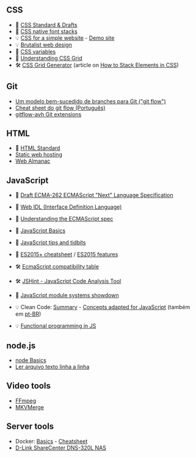 ## CSS
+ :notebook: [CSS Standard & Drafts](https://www.w3.org/Style/CSS/)
+ :memo: [CSS native font stacks](CSS-native-font-stacks)
+ :bulb: [CSS for a simple website](CSS-for-a-simple-website) - [Demo site](https://hvianna.github.io/simple/)
+ :bulb: [Brutalist web design](https://brutalist-web.design/)
+ :bookmark_tabs: [CSS variables](https://developer.mozilla.org/en-US/docs/Web/CSS/Using_CSS_variables)
+ :bookmark_tabs: [Understanding CSS Grid](https://www.smashingmagazine.com/2020/01/understanding-css-grid-container/)
+ :hammer_and_wrench: [CSS Grid Generator](https://cssgrid-generator.netlify.com/) (article on [How to Stack Elements in CSS](https://css-tricks.com/how-to-stack-elements-in-css/))

## Git
+ [Um modelo bem-sucedido de branches para Git ("git flow")](gitflow)
+ [Cheat sheet do git flow (Português)](https://danielkummer.github.io/git-flow-cheatsheet/index.pt_BR.html)
+ [gitflow-avh Git extensions](https://github.com/petervanderdoes/gitflow-avh)

## HTML
+ :notebook: [HTML Standard](https://html.spec.whatwg.org/multipage/)
+ [Static web hosting](Static-web-hosting)
+ [Web Almanac](https://almanac.httparchive.org/)

## JavaScript
+ :notebook: [Draft ECMA-262 ECMAScript "Next" Language Specification](https://tc39.github.io/ecma262/)
+ :notebook: [Web IDL (Interface Definition Language)](https://heycam.github.io/webidl/)
+ :bookmark_tabs: [Understanding the ECMAScript spec](https://v8.dev/blog/understanding-ecmascript-part-1)

+ :memo: [JavaScript Basics](JavaScript-Basics)
+ :mega: [JavaScript tips and tidbits](https://github.com/nas5w/javascript-tips-and-tidbits)
+ :mega: [ES2015+ cheatsheet](https://devhints.io/es6) / [ES2015 features](https://babeljs.io/docs/en/learn/)

+ :hammer_and_wrench: [EcmaScript compatibility table](http://kangax.github.io/compat-table/es6/)
+ :hammer_and_wrench: [JSHint - JavaScript Code Analysis Tool](https://jshint.com/)

+ :bookmark_tabs: [JavaScript module systems showdown](https://auth0.com/blog/javascript-module-systems-showdown/)
+ :bulb: Clean Code: [Summary](https://gist.github.com/wojteklu/73c6914cc446146b8b533c0988cf8d29) - [Concepts adapted for JavaScript](https://github.com/ryanmcdermott/clean-code-javascript) (também em [pt-BR](https://github.com/felipe-augusto/clean-code-javascript))
+ :bulb: [Functional programming in JS](https://softwarebrothers.co/blog/functional-programming-in-javascript/)

## node.js
+ [node Basics](node-basics)
+ [Ler arquivo texto linha a linha](https://gist.github.com/hvianna/cb42092465805308304e14443b93ca8f)

## Video tools
+ [FFmpeg](FFmpeg)
+ [MKVMerge](MKVMerge)

## Server tools
+ Docker: [Basics](Docker) - [Cheatsheet](Docker-cheatsheet)
+ [D-Link ShareCenter DNS-320L NAS](DNS-320L)
